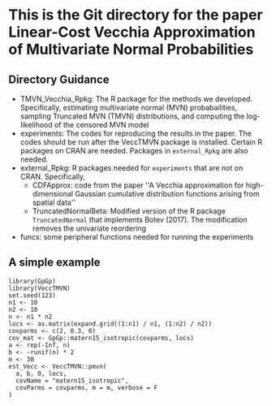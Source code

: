 # This is the Git directory for the paper **Linear-Cost Vecchia Approximation of Multivariate Normal Probabilities**

## Directory Guidance

  - TMVN_Vecchia_Rpkg: The R package for the methods we developed. Specifically, estimating multivariate normal (MVN) probabailities, sampling Truncated MVN (TMVN) distributions, and computing the log-likelihood of the censored MVN model
  - experiments: The codes for reproducing the results in the paper. The codes should be run after the VeccTMVN package is installed. Certain R packages on CRAN are needed. Packages in `external_Rpkg` are also needed.
  - external_Rpkg: R packages needed for `experiments` that are not on CRAN. Specifically,
    - CDFApprox: code from the paper ''A Vecchia approximation for high-dimensional Gaussian cumulative distribution functions arising from spatial data''
    - TruncatedNormalBeta: Modified version of the R package `TruncatedNormal` that implements Botev (2017). The modification removes the univariate reordering 
  - funcs: some peripheral functions needed for running the experiments
	
## A simple example
```
library(GpGp)
library(VeccTMVN)
set.seed(123)
n1 <- 10
n2 <- 10
n <- n1 * n2
locs <- as.matrix(expand.grid((1:n1) / n1, (1:n2) / n2))
covparms <- c(2, 0.3, 0)
cov_mat <- GpGp::matern15_isotropic(covparms, locs)
a <- rep(-Inf, n)
b <- -runif(n) * 2
m <- 30
est_Vecc <- VeccTMVN::pmvn(
  a, b, 0, locs,
  covName = "matern15_isotropic",
  covParms = covparms, m = m, verbose = F
)
```
